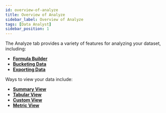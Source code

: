 ```yaml
---
id: overview-of-analyze
title: Overview of Analyze
sidebar_label: Overview of Analyze
tags: [Data Analyst]
sidebar_position: 1
---
```


The Analyze tab provides a variety of features for analyzing your dataset, including:
* **[Formula Builder](./formulas.md)** 
* **[Bucketing Data](.buckets.md)** 
* **[Exporting Data](./exporting.md)** 

Ways to view your data include:
* **[Summary View](./summary-view.md)** 
* **[Tabular View](./tabular-view.md)** 
* **[Custom View](./custom-view.md)** 
* **[Metric View](./metric-view.md)** 
